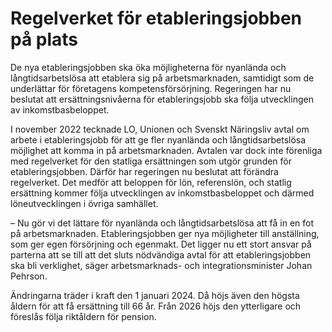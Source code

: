 # Regelverket för etableringsjobben på plats

De nya etableringsjobben ska öka möjligheterna för nyanlända och långtidsarbetslösa att etablera sig på arbetsmarknaden, samtidigt som de underlättar för företagens kompetensförsörjning. Regeringen har nu beslutat att ersättningsnivåerna för etableringsjobb ska följa utvecklingen av inkomstbasbeloppet.

I november 2022 tecknade LO, Unionen och Svenskt Näringsliv avtal om arbete i etableringsjobb för att ge fler nyanlända och långtidsarbetslösa möjlighet att komma in på arbetsmarknaden. Avtalen var dock inte förenliga med regelverket för den statliga ersättningen som utgör grunden för etableringsjobben. Därför har regeringen nu beslutat att förändra regelverket. Det medför att beloppen för lön, referenslön, och statlig ersättning kommer följa utvecklingen av inkomstbasbeloppet och därmed löneutvecklingen i övriga samhället.

– Nu gör vi det lättare för nyanlända och långtidsarbetslösa att få in en fot på arbetsmarknaden. Etableringsjobben ger nya möjligheter till anställning, som ger egen försörjning och egenmakt. Det ligger nu ett stort ansvar på parterna att se till att det sluts nödvändiga avtal för att etableringsjobben ska bli verklighet, säger arbetsmarknads- och integrationsminister Johan Pehrson.

Ändringarna träder i kraft den 1 januari 2024. Då höjs även den högsta åldern för att få ersättning till 66 år. Från 2026 höjs den ytterligare och föreslås följa riktåldern för pension.
